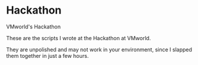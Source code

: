 # Hackathon
VMworld's Hackathon

These are the scripts I wrote at the Hackathon at VMworld.

They are unpolished and may not work in your environment, since I slapped them together in just a few hours.
